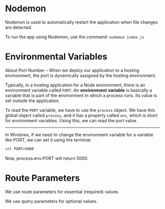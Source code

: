 # Nodemon

Nodemon is used to automatically restart the application when file changes are detected.

To run the app using Nodemon, use the command: `nodemon index.js`

# Environmental Variables

About Port Number – When we deploy our application to a hosting environment, the port is dynamically assigned by the hosting environment.

Typically, in a hosting application for a Node environment, there is an environment variable called `PORT`. An **environment variable** is basically a variable that is part of the environment in which a process runs. Its value is set outside the application.

To read the `PORT` variable, we have to use the `process` object. We have this global object called `process`, and it has a property called `env`, which is short for environment variables. Using this, we can read the port value.

---

In Windows, if we need to change the environment variable for a variable like PORT, we can set it using the terminal:

```BASH
set PORT=5000
```

Now, process.env.PORT will return 5000.

# Route Parameters

We use route parameters for essential (required) values.

We use query parameters for optional values.
